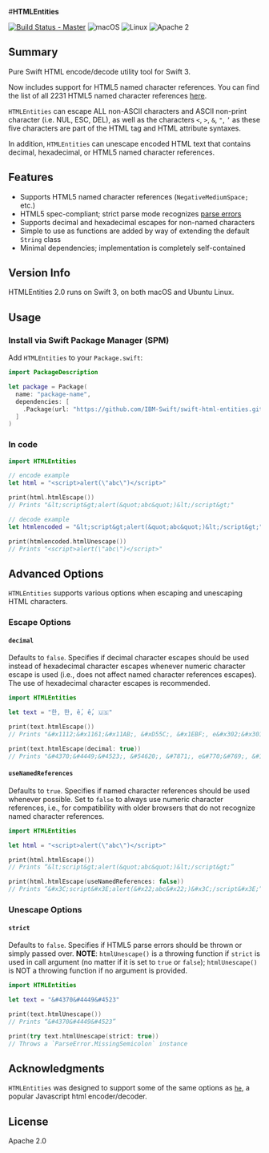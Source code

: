 #**HTMLEntities**

[![Build Status - Master](https://api.travis-ci.org/IBM-Swift/swift-html-entities.svg?branch=master)](https://travis-ci.org/IBM-Swift/swift-html-entities)
![macOS](https://img.shields.io/badge/os-macOS-green.svg?style=flat)
![Linux](https://img.shields.io/badge/os-linux-green.svg?style=flat)
![Apache 2](https://img.shields.io/badge/license-Apache2-blue.svg?style=flat)

## Summary
Pure Swift HTML encode/decode utility tool for Swift 3.

Now includes support for HTML5 named character references. You can find the list of all 2231 HTML5 named character references [here](https://www.w3.org/TR/html5/syntax.html#named-character-references).

`HTMLEntities` can escape ALL non-ASCII characters and ASCII non-print character (i.e. NUL, ESC, DEL), as well as the characters `<`, `>`, `&`, `"`, `’` as these five characters are part of the HTML tag and HTML attribute syntaxes.

In addition, `HTMLEntities` can unescape encoded HTML text that contains decimal, hexadecimal, or HTML5 named character references.

## Features

* Supports HTML5 named character references (`NegativeMediumSpace;` etc.)
* HTML5 spec-compliant; strict parse mode recognizes [parse errors](https://www.w3.org/TR/html5/syntax.html#tokenizing-character-references)
* Supports decimal and hexadecimal escapes for non-named characters
* Simple to use as functions are added by way of extending the default `String` class
* Minimal dependencies; implementation is completely self-contained

## Version Info

HTMLEntities 2.0 runs on Swift 3, on both macOS and Ubuntu Linux.

## Usage

### Install via Swift Package Manager (SPM)

Add `HTMLEntities` to your `Package.swift`:

```swift
import PackageDescription

let package = Package(
  name: "package-name",
  dependencies: [
    .Package(url: "https://github.com/IBM-Swift/swift-html-entities.git", majorVersion: 2, minor: 0)
  ]
)
```

### In code

```swift
import HTMLEntities

// encode example
let html = "<script>alert(\"abc\")</script>"

print(html.htmlEscape())
// Prints "&lt;script&gt;alert(&quot;abc&quot;)&lt;/script&gt;"

// decode example
let htmlencoded = "&lt;script&gt;alert(&quot;abc&quot;)&lt;/script&gt;"

print(htmlencoded.htmlUnescape())
// Prints "<script>alert(\"abc\")</script>"
```

## Advanced Options

`HTMLEntities` supports various options when escaping and unescaping HTML characters.

### Escape Options

#### `decimal`

Defaults to `false`. Specifies if decimal character escapes should be used instead of hexadecimal character escapes whenever numeric character escape is used (i.e., does not affect named character references escapes). The use of hexadecimal character escapes is recommended.

```swift
import HTMLEntities

let text = "한, 한, ế, ế, 🇺🇸"

print(text.htmlEscape())
// Prints "&#x1112;&#x1161;&#x11AB;, &#xD55C;, &#x1EBF;, e&#x302;&#x301;, &#x1F1FA;&#x1F1F8;"

print(text.htmlEscape(decimal: true))
// Prints "&#4370;&#4449;&#4523;, &#54620;, &#7871;, e&#770;&#769;, &#127482;&#127480;"
```

#### `useNamedReferences`

Defaults to `true`. Specifies if named character references should be used whenever possible. Set to `false` to always use numeric character references, i.e., for compatibility with older browsers that do not recognize named character references.

```swift
import HTMLEntities

let html = "<script>alert(\"abc\")</script>"

print(html.htmlEscape())
// Prints “&lt;script&gt;alert(&quot;abc&quot;)&lt;/script&gt;”

print(html.htmlEscape(useNamedReferences: false))
// Prints “&#x3C;script&#x3E;alert(&#x22;abc&#x22;)&#x3C;/script&#x3E;”
```

### Unescape Options

#### `strict`

Defaults to `false`. Specifies if HTML5 parse errors should be thrown or simply passed over. **NOTE**: `htmlUnescape()` is a throwing function if `strict` is used in call argument (no matter if it is set to `true` or `false`); `htmlUnescape()` is NOT a throwing function if no argument is provided.

```swift
import HTMLEntities

let text = "&#4370&#4449&#4523"

print(text.htmlUnescape())
// Prints “&#4370&#4449&#4523”

print(try text.htmlUnescape(strict: true))
// Throws a `ParseError.MissingSemicolon` instance
```

## Acknowledgments

`HTMLEntities` was designed to support some of the same options as [`he`](https://github.com/mathiasbynens/he), a popular Javascript html encoder/decoder.

## License

Apache 2.0
